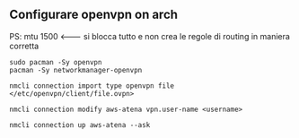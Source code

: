 ## Configurare openvpn on arch

PS: mtu 1500 <--- si blocca tutto e non crea le regole di routing in maniera corretta


```
sudo pacman -Sy openvpn
pacman -Sy networkmanager-openvpn

nmcli connection import type openvpn file </etc/openvpn/client/file.ovpn>

nmcli connection modify aws-atena vpn.user-name <username>

nmcli connection up aws-atena --ask
```

